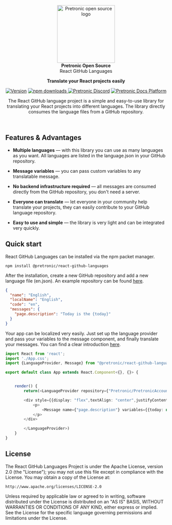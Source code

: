 <p align="center">
  <a href="https://squidfunk.github.io/mkdocs-material/">
    <img src="https://content.pretronic.net/brand/logo/pretronic-gray.png" width="180" alt="Pretronic open source logo">
  </a><br />
<strong>Pretronic Open Source</strong><br />
React GitHub Languages
</p>

<p align="center">
  <strong>
    Translate your React projects easily
  </strong>
</p>

<p align="center">
  <a href="https://badge.fury.io/js/%40pretronic%2Freact-github-languages"><img
    src="https://badge.fury.io/js/%40pretronic%2Freact-github-languages.png"
    alt="Version"
  /></a>
  <a href="https://badge.fury.io/js/%40pretronic%2Freact-github-languages">
    <img alt="npm downloads" src="https://img.shields.io/npm/dm/@pretronic/react-github-languages">
  </a>
  <a href="https://discord.gg/ZR7HtTw"><img 
    src="https://discordapp.com/api/guilds/513441444959223809/embed.png" 
    alt="Pretronic Discord"
  /></a>
  <a href="https://docs.pretronic.net/react-github-languages/"><img 
    src="https://img.shields.io/static/v1?label=documentation&message=get%20started&color=blue" 
    alt="Pretronic Docs Platform"
  /></a>
</p>

<p align="center">
  The React GitHub language project is a simple and easy-to-use library for translating your React projects into different languages. The library directly consumes the language files from a GitHub repository.
</p>

<br />

## Features & Advantages
* **Multiple languages** — with this library you can use as many languages as you want. All languages are listed in the language.json in your GitHub repository.

* **Message variables** — you can pass custom variables to any translatable message.

* **No backend infrastructure required** — all messages are consumed directly from the GitHub repository, you don't need a server.

* **Everyone can translate** — let everyone in your community help translate your projects, they can easily contribute to your GitHub language repository.

* **Easy to use and simple** — the library is very light and can be integrated very quickly.

## Quick start
React GitHub Languages can be installed via the npm packet manager.

```
npm install @pretronic/react-github-languages
```

After the installation, create a new GitHub repository and add a new language file (en.json). An example repository can be found [here](https://github.com/Pretronic/PretronicAccountTranslations). 

```json
{
  "name": "English",
  "localName": "English",
  "code": "en",
  "messages": {
    "page.description": "Today is the {today}"
  }
}
```


Your app can be localized very easily. Just set up the language provider and pass your variables to the 
message component, and finally translate your messages. You can find a clear introduction [here](https://docs.pretronic.net/react-github-languages/).

```typescript
import React from 'react';
import './App.css';
import {LanguageProvider, Message} from "@pretronic/react-github-languages";

export default class App extends React.Component<{}, {}> {


    render() {
        return(<LanguageProvider repository={"Pretronic/PretronicAccountTranslations"} branch={"main"} language={"en"} >

        <div style={{display: "flex",textAlign: "center",justifyContent: "center"}}>
            <p>
                <Message name={"page.description"} variables={{today: new Date().toLocaleDateString()}} />
            </p>
        </div>

        </LanguageProvider>)
    }
}
```

## License
The React GitHub Languages Project is under the Apache License, version 2.0 (the "License");
you may not use this file except in compliance with the License.
You may obtain a copy of the License at:

    http://www.apache.org/licenses/LICENSE-2.0

Unless required by applicable law or agreed to in writing, software
distributed under the License is distributed on an "AS IS" BASIS, WITHOUT
WARRANTIES OR CONDITIONS OF ANY KIND, either express or implied. See the
License for the specific language governing permissions and limitations
under the License.
